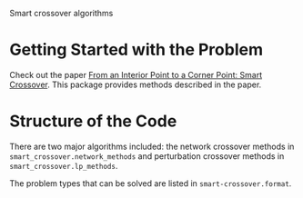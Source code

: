 Smart crossover algorithms

Getting Started with the Problem
================================

Check out the paper [From an Interior Point to a Corner Point: Smart Crossover](https://arxiv.org/abs/2102.09420/).
This package provides methods described in the paper.


Structure of the Code
=====================
There are two major algorithms included:
the network crossover methods in 
`smart_crossover.network_methods` and perturbation crossover
methods in `smart_crossover.lp_methods`.

The problem types that can be solved are listed in `smart-crossover.format`.
